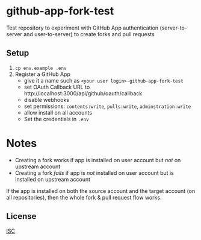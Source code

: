 # github-app-fork-test

Test repository to experiment with GitHub App authentication (server-to-server and user-to-server) to create forks and pull requests

## Setup

1. `cp env.example .env`
1. Register a GitHub App
   - give it a name such as `<your user login>-github-app-fork-test`
   - set OAuth Callback URL to http://localhost:3000/api/github/oauth/callback
   - disable webhooks
   - set permissions: `contents:write`, `pulls:write`, `adminstration:write`
   - allow install on all accounts
   - Set the credentials in `.env`

# Notes

- Creating a fork works if app is installed on user account but _not_ on upstream account
- Creating a fork _fails_ if app is _not_ installed on user account but is installed on upstream account

If the app is installed on both the source account and the target account (on all repositories), then the whole fork & pull request flow works.

## License

[ISC](LICENSE)
